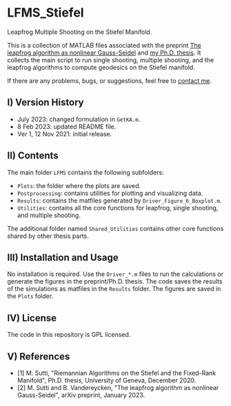 # LFMS_Stiefel
Leapfrog Multiple Shooting on the Stiefel Manifold.

This is a collection of MATLAB files associated with the preprint
[The leapfrog algorithm as nonlinear Gauss-Seidel](https://arxiv.org/abs/2010.14137v3)
and [my Ph.D. thesis](https://archive-ouverte.unige.ch/unige:146438).
It collects the main script to run single shooting, multiple shooting, and the leapfrog algorithms to compute geodesics on the Stiefel manifold.

If there are any problems, bugs, or suggestions, feel free to [contact me](mailto:msutti@ncts.tw).


## I) Version History

- July 2023: changed formulation in `GetKA.m`.
- 8 Feb 2023: updated README file.
- Ver 1, 12 Nov 2021: initial release.


## II) Contents

The main folder `LFMS` contains the following subfolders:

- `Plots`: the folder where the plots are saved.
- `Postprocessing`: contains utilities for plotting and visualizing data.
- `Results`: contains the matfiles generated by `Driver_Figure_6_Boxplot.m`.
- `Utilities`: contains all the core functions for leapfrog, single shooting, and multiple shooting.

The additional folder named `Shared_Utilities` contains other core functions shared by other thesis parts.


## III) Installation and Usage

No installation is required. Use the `Driver_*.m` files to run the calculations or generate the figures in the preprint/Ph.D. thesis.
The code saves the results of the simulations as matfiles in the `Results` folder. 
The figures are saved in the `Plots` folder.


## IV) License

The code in this repository is GPL licensed.


## V) References
- [1] M. Sutti, "Riemannian Algorithms on the Stiefel and the Fixed-Rank Manifold", Ph.D. thesis, University of Geneva, December 2020.
- [2] M. Sutti and B. Vandereycken, "The leapfrog algorithm as nonlinear Gauss-Seidel", arXiv preprint, January 2023.
